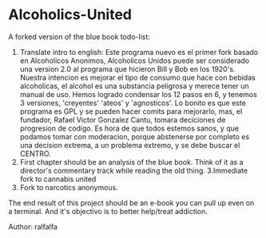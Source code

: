 # Alcoholics-United
A forked version of the blue book
todo-list:
1. Translate intro to english:
Este programa nuevo es el primer fork basado en Alcoholicos Anonimos, Alcoholicos Unidos puede ser considerado una version 2.0 al programa que hicieron Bill y Bob en los 1920's. Nuestra intencion es mejorar el tipo de consumo que hace con bebidas alcoholicas, el alcohol es una substancia peligrosa y merece tener un manual de uso. Hemos logrado condensar los 12 pasos en 6, y tenemos 3 versiones, 'creyentes' 'ateos' y 'agnosticos'. Lo bonito es que este programa es GPL y se pueden hacer comits para mejorarlo, mas, el fundador, Rafael Victor Gonzalez Cantu, tomara deciciones de progresion de codigo. Es hora de que todos estemos sanos, y que podamos tomar con moderacion, porque abstenerse por completo es una decision extrema, a un problema extremo, y se debe buscar el CENTRO.
2. First chapter should be an analysis of the blue book.  Think of it as a director's commentary track while reading the old thing.
3.Immediate fork to cannabis united
4. Fork to narcotics anonymous.

The end result of this project should be an e-book you can pull up even on a terminal.  And it's objectivo is to better help/treat addiction.

Author: ralfalfa
